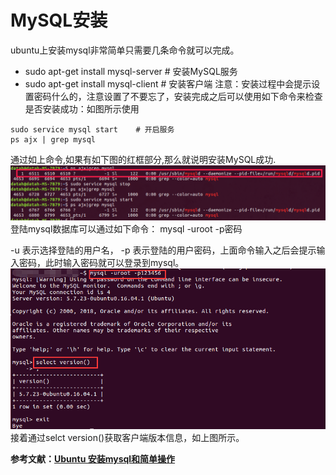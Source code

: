 # MySQL安装


ubuntu上安装mysql非常简单只需要几条命令就可以完成。

- sudo apt-get install mysql-server  # 安装MySQL服务
- sudo apt-get install mysql-client            # 安装客户端
  注意：安装过程中会提示设置密码什么的，注意设置了不要忘了，安装完成之后可以使用如下命令来检查是否安装成功：如图所示使用

```
sudo service mysql start    # 开启服务
ps ajx | grep mysql    
```
通过如上命令,如果有如下图的红框部分,那么就说明安装MySQL成功.
![在这里插入图片描述](image\start_sql.png)
 登陆mysql数据库可以通过如下命令：
    mysql -uroot -p密码

-u 表示选择登陆的用户名， -p 表示登陆的用户密码，上面命令输入之后会提示输入密码，此时输入密码就可以登录到mysql。
![](image\logn.png)
接着通过selct version()获取客户端版本信息，如上图所示。


**参考文献：[Ubuntu 安装mysql和简单操作](https://www.cnblogs.com/zhuyp1015/p/3561470.html)**